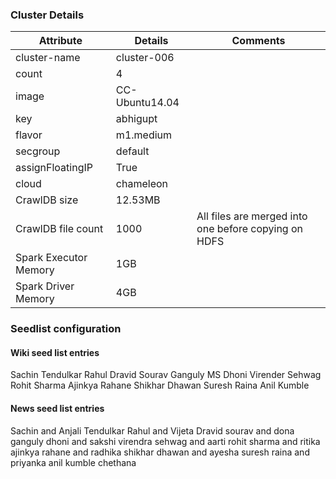 ### Cluster Details

| Attribute | Details | Comments | 
| --- | --- | --- | 
|cluster-name|cluster-006| |
|count|4| |
|image|CC-Ubuntu14.04| |
|key|abhigupt| |
|flavor|m1.medium| |
|secgroup|default| |
|assignFloatingIP|True| |
|cloud|chameleon| |
|CrawlDB size|12.53MB| |
|CrawlDB file count|1000| All files are merged into one before copying on HDFS |
|Spark Executor Memory|1GB| |
|Spark Driver Memory|4GB| |




### Seedlist configuration

#### Wiki seed list entries

Sachin Tendulkar
Rahul Dravid
Sourav Ganguly
MS Dhoni
Virender Sehwag
Rohit Sharma
Ajinkya Rahane
Shikhar Dhawan
Suresh Raina
Anil Kumble

#### News seed list entries

Sachin and Anjali Tendulkar
Rahul and Vijeta Dravid
sourav and dona ganguly
dhoni and sakshi
virendra sehwag and aarti
rohit sharma and ritika
ajinkya rahane and radhika
shikhar dhawan and ayesha
suresh raina and priyanka
anil kumble chethana




